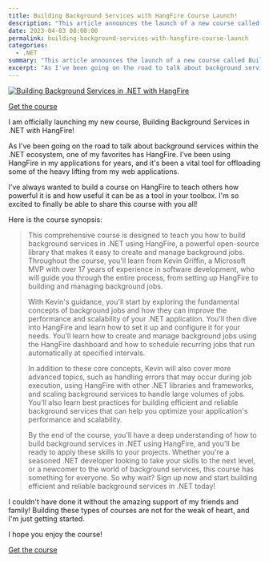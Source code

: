 ```yaml
---
title: Building Background Services with HangFire Course Launch!
description: "This article announces the launch of a new course called Building Background Services in .NET with HangFire. The course aims to teach how to create and manage background jobs using HangFire, a powerful open-source library that can help improve the performance and scalability of .NET applications. The course covers fundamental concepts of background jobs, setting up and configuring HangFire, creating and managing background jobs using the HangFire dashboard, scheduling recurring jobs, handling errors, and scaling background services."
date: 2023-04-03 08:00:00
permalink: building-background-services-with-hangfire-course-launch
categories:
  - .NET
summary: "This article announces the launch of a new course called Building Background Services in .NET with HangFire. The course aims to teach how to create and manage background jobs using HangFire, a powerful open-source library that can help improve the performance and scalability of .NET applications. The course covers fundamental concepts of background jobs, setting up and configuring HangFire, creating and managing background jobs using the HangFire dashboard, scheduling recurring jobs, handling errors, and scaling background services."
excerpt: "As I've been going on the road to talk about background services within the .NET ecosystem, one of my favorites has HangFire. I've been using HangFire in my applications for years, and it's been a vital tool for offloading some of the heavy lifting from my web applications."
---
```


[![Building Background Services in .NET with HangFire](.//blog-images/hangfire-thumbnail.png)](https://www.udemy.com/course/building-background-services-in-net-with-hangfire/?referralCode=ADE705B8BB4A44749A7D)

[Get the course](https://www.udemy.com/course/building-background-services-in-net-with-hangfire/?referralCode=ADE705B8BB4A44749A7D)

I am officially launching my new course, Building Background Services in .NET with HangFire!  

As I've been going on the road to talk about background services within the .NET ecosystem, one of my favorites has HangFire. I've been using HangFire in my applications for years, and it's been a vital tool for offloading some of the heavy lifting from my web applications.  

I've always wanted to build a course on HangFire to teach others how powerful it is and how useful it can be as a tool in your toolbox. I'm so excited to finally be able to share this course with you all!

Here is the course synopsis:

> This comprehensive course is designed to teach you how to build background services in .NET using HangFire, a powerful open-source library that makes it easy to create and manage background jobs. Throughout the course, you'll learn from Kevin Griffin, a Microsoft MVP with over 17 years of experience in software development, who will guide you through the entire process, from setting up HangFire to building and managing background jobs.
>
> With Kevin's guidance, you'll start by exploring the fundamental concepts of background jobs and how they can improve the performance and scalability of your .NET application. You'll then dive into HangFire and learn how to set it up and configure it for your needs. You'll learn how to create and manage background jobs using the HangFire dashboard and how to schedule recurring jobs that run automatically at specified intervals.
>
>In addition to these core concepts, Kevin will also cover more advanced topics, such as handling errors that may occur during job execution, using HangFire with other .NET libraries and frameworks, and scaling background services to handle large volumes of jobs. You'll also learn best practices for building efficient and reliable background services that can help you optimize your application's performance and scalability.
>
>By the end of the course, you'll have a deep understanding of how to build background services in .NET using HangFire, and you'll be ready to apply these skills to your projects. Whether you're a seasoned .NET developer looking to take your skills to the next level, or a newcomer to the world of background services, this course has something for everyone. So why wait? Sign up now and start building efficient and reliable background services in .NET today!

I couldn't have done it without the amazing support of my friends and family!  Building these types of courses are not for the weak of heart, and I'm just getting started.

I hope you enjoy the course!  

[Get the course](https://www.udemy.com/course/signalr-mastery/learn/?referralCode=5F129296A976F8353B79)